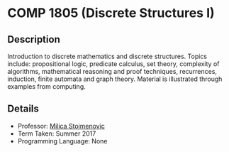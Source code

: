 # COMP 1805 (Discrete Structures I)

## Description 
Introduction to discrete mathematics and discrete structures. Topics include: propositional logic, predicate calculus, set theory, complexity of algorithms, mathematical reasoning and proof techniques, recurrences, induction, finite automata and graph theory. Material is illustrated through examples from computing.

## Details
* Professor: [Milica Stojmenovic](https://carleton.ca/scs/people/milica-stojmenovic/)
* Term Taken: Summer 2017
* Programming Language: None

